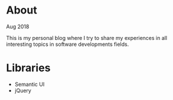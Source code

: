 # About
Aug 2018

This is my personal blog where I try to share my experiences in all
 interesting topics in software developments fields.

# Libraries

* Semantic UI
* jQuery
